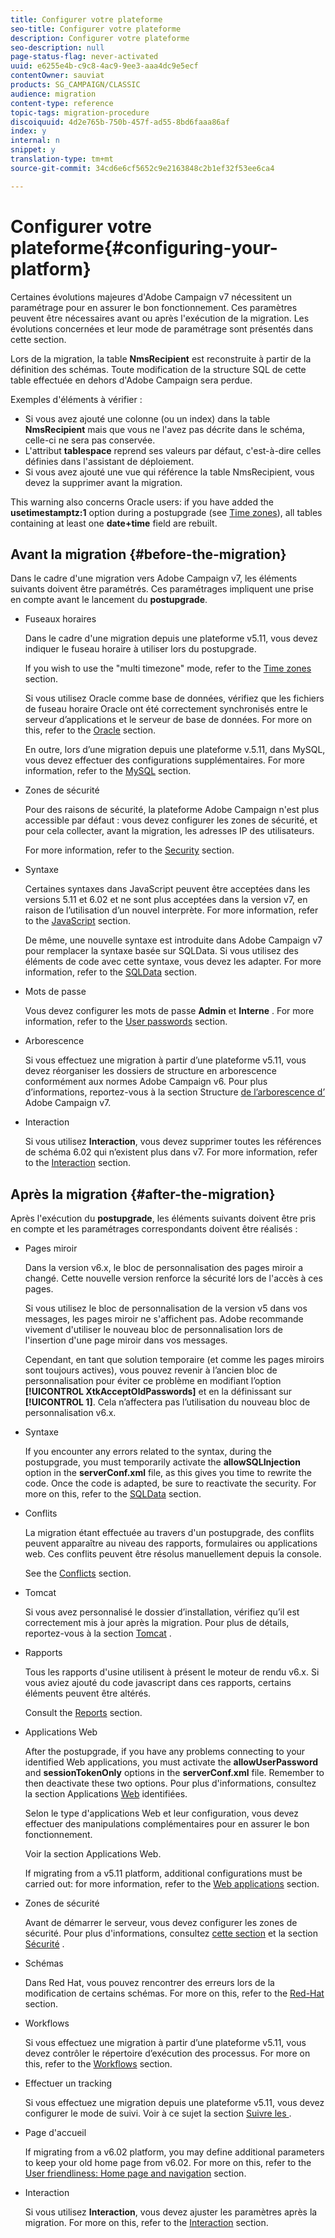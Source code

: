 ```yaml
---
title: Configurer votre plateforme
seo-title: Configurer votre plateforme
description: Configurer votre plateforme
seo-description: null
page-status-flag: never-activated
uuid: e6255e4b-c9c8-4ac9-9ee3-aaa4dc9e5ecf
contentOwner: sauviat
products: SG_CAMPAIGN/CLASSIC
audience: migration
content-type: reference
topic-tags: migration-procedure
discoiquuid: 4d2e765b-750b-457f-ad55-8bd6faaa86af
index: y
internal: n
snippet: y
translation-type: tm+mt
source-git-commit: 34cd6e6cf5652c9e2163848c2b1ef32f53ee6ca4

---
```



# Configurer votre plateforme{#configuring-your-platform}

Certaines évolutions majeures d&#39;Adobe Campaign v7 nécessitent un paramétrage pour en assurer le bon fonctionnement. Ces paramètres peuvent être nécessaires avant ou après l&#39;exécution de la migration. Les évolutions concernées et leur mode de paramétrage sont présentés dans cette section.

Lors de la migration, la table **NmsRecipient** est reconstruite à partir de la définition des schémas. Toute modification de la structure SQL de cette table effectuée en dehors d&#39;Adobe Campaign sera perdue.

Exemples d&#39;éléments à vérifier :

* Si vous avez ajouté une colonne (ou un index) dans la table **NmsRecipient** mais que vous ne l&#39;avez pas décrite dans le schéma, celle-ci ne sera pas conservée.
* L&#39;attribut **tablespace** reprend ses valeurs par défaut, c&#39;est-à-dire celles définies dans l&#39;assistant de déploiement.
* Si vous avez ajouté une vue qui référence la table NmsRecipient, vous devez la supprimer avant la migration.

This warning also concerns Oracle users: if you have added the **usetimestamptz:1** option during a postupgrade (see [Time zones](../../migration/using/general-configurations.md#time-zones)), all tables containing at least one **date+time** field are rebuilt.

## Avant la migration {#before-the-migration}

Dans le cadre d&#39;une migration vers Adobe Campaign v7, les éléments suivants doivent être paramétrés. Ces paramétrages impliquent une prise en compte avant le lancement du **postupgrade**.

* Fuseaux horaires

   Dans le cadre d&#39;une migration depuis une plateforme v5.11, vous devez indiquer le fuseau horaire à utiliser lors du postupgrade.

   If you wish to use the &quot;multi timezone&quot; mode, refer to the [Time zones](../../migration/using/general-configurations.md#time-zones) section.

   Si vous utilisez Oracle comme base de données, vérifiez que les fichiers de fuseau horaire Oracle ont été correctement synchronisés entre le serveur d’applications et le serveur de base de données. For more on this, refer to the [Oracle](../../migration/using/general-configurations.md#oracle) section.

   En outre, lors d’une migration depuis une plateforme v.5.11, dans MySQL, vous devez effectuer des configurations supplémentaires. For more information, refer to the [MySQL](../../migration/using/specific-configurations-in-v5-11.md#mysql) section.

* Zones de sécurité

   Pour des raisons de sécurité, la plateforme Adobe Campaign n&#39;est plus accessible par défaut : vous devez configurer les zones de sécurité, et pour cela collecter, avant la migration, les adresses IP des utilisateurs.

   For more information, refer to the [Security](../../migration/using/general-configurations.md#security) section.

* Syntaxe

   Certaines syntaxes dans JavaScript peuvent être acceptées dans les versions 5.11 et 6.02 et ne sont plus acceptées dans la version v7, en raison de l’utilisation d’un nouvel interprète. For more information, refer to the [JavaScript](../../migration/using/general-configurations.md#javascript) section.

   De même, une nouvelle syntaxe est introduite dans Adobe Campaign v7 pour remplacer la syntaxe basée sur SQLData. Si vous utilisez des éléments de code avec cette syntaxe, vous devez les adapter. For more information, refer to the [SQLData](../../migration/using/general-configurations.md#sqldata) section.

* Mots de passe

   Vous devez configurer les mots de passe **Admin** et **Interne** . For more information, refer to the [User passwords](../../migration/using/before-starting-migration.md#user-passwords) section.

* Arborescence

   Si vous effectuez une migration à partir d’une plateforme v5.11, vous devez réorganiser les dossiers de structure en arborescence conformément aux normes Adobe Campaign v6. Pour plus d’informations, reportez-vous à la section Structure [de l’arborescence d’](../../migration/using/specific-configurations-in-v5-11.md#campaign-vseven-tree-structure) Adobe Campaign v7.

* Interaction

   Si vous utilisez **Interaction**, vous devez supprimer toutes les références de schéma 6.02 qui n’existent plus dans v7. For more information, refer to the [Interaction](../../migration/using/general-configurations.md#interaction) section.

## Après la migration {#after-the-migration}

Après l&#39;exécution du **postupgrade**, les éléments suivants doivent être pris en compte et les paramétrages correspondants doivent être réalisés :

* Pages miroir

   Dans la version v6.x, le bloc de personnalisation des pages miroir a changé. Cette nouvelle version renforce la sécurité lors de l&#39;accès à ces pages.

   Si vous utilisez le bloc de personnalisation de la version v5 dans vos messages, les pages miroir ne s&#39;affichent pas. Adobe recommande vivement d&#39;utiliser le nouveau bloc de personnalisation lors de l&#39;insertion d&#39;une page miroir dans vos messages.

   Cependant, en tant que solution temporaire (et comme les pages miroirs sont toujours actives), vous pouvez revenir à l’ancien bloc de personnalisation pour éviter ce problème en modifiant l’option **[!UICONTROL XtkAcceptOldPasswords]** et en la définissant sur **[!UICONTROL 1]**. Cela n’affectera pas l’utilisation du nouveau bloc de personnalisation v6.x.

* Syntaxe

   If you encounter any errors related to the syntax, during the postupgrade, you must temporarily activate the **allowSQLInjection** option in the **serverConf.xml** file, as this gives you time to rewrite the code. Once the code is adapted, be sure to reactivate the security. For more on this, refer to the [SQLData](../../migration/using/general-configurations.md#sqldata) section.

* Conflits

   La migration étant effectuée au travers d&#39;un postupgrade, des conflits peuvent apparaître au niveau des rapports, formulaires ou applications web. Ces conflits peuvent être résolus manuellement depuis la console.

   See the [Conflicts](../../migration/using/general-configurations.md#conflicts) section.

* Tomcat

   Si vous avez personnalisé le dossier d’installation, vérifiez qu’il est correctement mis à jour après la migration. Pour plus de détails, reportez-vous à la section [Tomcat](../../migration/using/general-configurations.md#tomcat) .

* Rapports 

   Tous les rapports d&#39;usine utilisent à présent le moteur de rendu v6.x. Si vous aviez ajouté du code javascript dans ces rapports, certains éléments peuvent être altérés.

   Consult the [Reports](../../migration/using/general-configurations.md#reports) section.

* Applications Web

   After the postupgrade, if you have any problems connecting to your identified Web applications, you must activate the **allowUserPassword** and **sessionTokenOnly** options in the **serverConf.xml** file. Remember to then deactivate these two options. Pour plus d&#39;informations, consultez la section Applications [Web](../../migration/using/general-configurations.md#identified-web-applications) identifiées.

   Selon le type d&#39;applications Web et leur configuration, vous devez effectuer des manipulations complémentaires pour en assurer le bon fonctionnement.

   Voir la section Applications [](../../migration/using/general-configurations.md#web-applications) Web.

   If migrating from a v5.11 platform, additional configurations must be carried out: for more information, refer to the [Web applications](../../migration/using/specific-configurations-in-v5-11.md#web-applications) section.

* Zones de sécurité

   Avant de démarrer le serveur, vous devez configurer les zones de sécurité. Pour plus d&#39;informations, consultez [cette section](../../installation/using/configuring-campaign-server.md#defining-security-zones) et la section [Sécurité](../../migration/using/general-configurations.md#security) .

* Schémas

   Dans Red Hat, vous pouvez rencontrer des erreurs lors de la modification de certains schémas. For more on this, refer to the [Red-Hat](../../migration/using/general-configurations.md#red-hat) section.

* Workflows

   Si vous effectuez une migration à partir d’une plateforme v5.11, vous devez contrôler le répertoire d’exécution des processus. For more on this, refer to the [Workflows](../../migration/using/specific-configurations-in-v5-11.md#workflows) section.

* Effectuer un tracking

   Si vous effectuez une migration depuis une plateforme v5.11, vous devez configurer le mode de suivi. Voir à ce sujet la section [Suivre les ](../../migration/using/specific-configurations-in-v5-11.md#tracking).

* Page d&#39;accueil 

   If migrating from a v6.02 platform, you may define additional parameters to keep your old home page from v6.02. For more on this, refer to the [User friendliness: Home page and navigation](../../migration/using/specific-configurations-in-v6-02.md#user-friendliness--home-page-and-navigation) section.

* Interaction

   Si vous utilisez **Interaction**, vous devez ajuster les paramètres après la migration. For more on this, refer to the [Interaction](../../migration/using/general-configurations.md#interaction) section.

